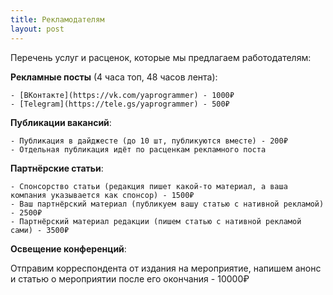 ```yaml
---
title: Рекламодателям
layout: post
---
```


Перечень услуг и расценок, которые мы предлагаем работодателям:

**Рекламные посты** (4 часа топ, 48 часов лента):

    - [ВКонтакте](https://vk.com/yaprogrammer) - 1000₽
    - [Telegram](https://tele.gs/yaprogrammer) - 500₽
    
**Публикации вакансий**:

    - Публикация в дайджесте (до 10 шт, публикуются вместе) - 200₽
    - Отдельная публикация идёт по расценкам рекламного поста

**Партнёрские статьи**:

    - Спонсорство статьи (редакция пишет какой-то материал, а ваша компания указывается как спонсор) - 1500₽
    - Ваш партнёрский материал (публикуем вашу статью с нативной рекламой) - 2500₽
    - Партнёрский материал редакции (пишем статью с нативной рекламой сами) - 3500₽

**Освещение конференций**: 

Отправим корреспондента от издания на мероприятие, напишем анонс и статью о мероприятии после его окончания - 10000₽